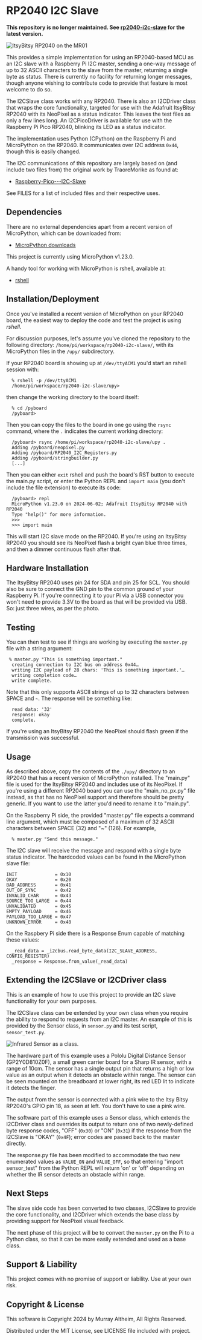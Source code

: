 # RP2040 I2C Slave

__This repository is no longer maintained. 
See [rp2040-i2c-slave](https://github.com/ifurusato/rp2040-i2c-slave) for 
the latest version.__

![ItsyBitsy RP2040 on the MR01](./img/ItsyBitsyRP2040.jpg)

This provides a simple implementation for using an RP2040-based MCU as an
I2C slave with a Raspberry Pi I2C master, sending a one-way message of up
to 32 ASCII characters to the slave from the master, returning a single
byte as status. There is currently no facility for returning longer messages,
though anyone wishing to contribute code to provide that feature is most
welcome to do so.

The I2CSlave class works with any RP2040. There is also an I2CDriver class
that wraps the core functionality, targeted for use with the Adafruit
ItsyBitsy RP2040 with its NeoPixel as a status indicator. This leaves the
test files as only a few lines long. An I2CPicoDriver is available for use
with the Raspberry Pi Pico RP2040, blinking its LED as a status indicator.

The implementation uses Python (CPython) on the Raspberry Pi and MicroPython
on the RP2040. It communicates over I2C address `0x44`, though this is easily
changed.

The I2C communications of this repository are largely based on (and include
two files from) the original work by TraoreMorike as found at:

* [Raspberry-Pico---I2C-Slave](https://github.com/TraoreMorike/Raspberry-Pico---I2C-Slave)

See FILES for a list of included files and their respective uses.


## Dependencies

There are no external dependencies apart from a recent version of MicroPython,
which can be downloaded from:

* [MicroPython downloads](https://micropython.org/download/)

This project is currently using MicroPython v1.23.0.

A handy tool for working with MicroPython is rshell, available at:

* [rshell](https://github.com/dhylands/rshell)


## Installation/Deployment

Once you've installed a recent version of MicroPython on your RP2040 board,
the easiest way to deploy the code and test the project is using *rshell*.

For discussion purposes, let's assume you've cloned the repository to the
following directory: `/home/pi/workspace/rp2040-i2c-slave/`, with its
MicroPython files in the `/upy/` subdirectory.

If your RP2040 board is showing up at `/dev/ttyACM1` you'd start an rshell
session with:
```
  % rshell -p /dev/ttyACM1
  /home/pi/workspace/rp2040-i2c-slave/upy>
```
then change the working directory to the board itself:
```
  % cd /pyboard
  /pyboard>
```
Then you can copy the files to the board in one go using the `rsync` command,
where the `.` indicates the current working directory:
```
  /pyboard> rsync /home/pi/workspace/rp2040-i2c-slave/upy .
  Adding /pyboard/neopixel.py
  Adding /pyboard/RP2040_I2C_Registers.py
  Adding /pyboard/stringbuilder.py
  [...]
```
Then you can either `exit` rshell and push the board's RST button to execute
the main.py script, or enter the Python REPL and `import main` (you don't
include the file extension) to execute its code:
```
  /pyboard> repl
  MicroPython v1.23.0 on 2024-06-02; Adafruit ItsyBitsy RP2040 with RP2040
  Type "help()" for more information.
  >>>
  >>> import main
```
This will start I2C slave mode on the RP2040. If you're using an ItsyBitsy
RP2040 you should see its NeoPixel flash a bright cyan blue three times,
and then a dimmer continuous flash after that.


## Hardware Installation

The ItsyBitsy RP2040 uses pin 24 for SDA and pin 25 for SCL. You should also
be sure to connect the GND pin to the common ground of your Raspberry Pi. If
you're connecting it to your Pi via a USB connector you won't need to provide
3.3V to the board as that will be provided via USB. So: just three wires, as
per the photo.


## Testing

You can then test to see if things are working by executing the `master.py`
file with a string argument:
```
 % master.py "This is something important."
  creating connection to I2C bus on address 0x44…
  writing I2C payload of 28 chars: 'This is something important.'…
  writing completion code…
  write complete.
```
Note that this only supports ASCII strings of up to 32 characters between
SPACE and `~`. The response will be something like:
```
  read data: '32'
  response: okay
  complete.
```
If you're using an ItsyBitsy RP2040 the NeoPixel should flash green if the
transmission was successful.


## Usage

As described above, copy the contents of the `./upy/` directory to an RP2040
that has a recent version of MicroPython installed. The "main.py" file is
used for the ItsyBitsy RP2040 and includes use of its NeoPixel. If you're
using a different RP2040 board you can use the "main_no_px.py" file instead,
as that has no NeoPixel support and therefore should be pretty generic. If
you want to use the latter you'd need to rename it to "main.py".

On the Raspberry Pi side, the provided "master.py" file expects a command
line argument, which must be composed of a maximum of 32 ASCII characters
between SPACE (32) and "~" (126). For example,
```
  % master.py "Send this message."
```

The I2C slave will receive the message and respond with a single byte status
indicator. The hardcoded values can be found in the MicroPython slave file:
```
INIT              = 0x10
OKAY              = 0x20
BAD_ADDRESS       = 0x41
OUT_OF_SYNC       = 0x42
INVALID_CHAR      = 0x43
SOURCE_TOO_LARGE  = 0x44
UNVALIDATED       = 0x45
EMPTY_PAYLOAD     = 0x46
PAYLOAD_TOO_LARGE = 0x47
UNKNOWN_ERROR     = 0x48
```
On the Raspbery Pi side there is a Response Enum capable of matching these
values:
```
  _read_data = _i2cbus.read_byte_data(I2C_SLAVE_ADDRESS, CONFIG_REGISTER)
  _response = Response.from_value(_read_data)
```

## Extending the I2CSlave or I2CDriver class

This is an example of how to use this project to provide an I2C slave
functionality for your own purposes.

The I2CSlave class can be extended by your own class when you require
the ability to respond to requests from an I2C master. An example of
this is provided by the Sensor class, in `sensor.py` and its test script,
`sensor_test.py`.

![Infrared Sensor as a class.](./img/SensorExample.jpg)

The hardware part of this example uses a Pololu Digital Distance Sensor
(GP2Y0D810Z0F), a small green carrier board for a Sharp IR sensor, with
a range of 10cm. The sensor has a single output pin that returns a high
or low value as an output when it detects an obstacle within range. The
sensor can be seen mounted on the breadboard at lower right, its red LED
lit to indicate it detects the finger.

The output from the sensor is connected with a pink wire to the Itsy Bitsy
RP2040's GPIO pin 18, as seen at left. You don't have to use a pink wire.

The software part of this example uses a Sensor class, which extends the
I2CDriver class and overrides its output to return one of two newly-defined
byte response codes, "OFF" (`0x30`) or "ON" (`0x31`) if the response from
the I2CSlave is "OKAY" (`0x4F`); error codes are passed back to the master
directly.

The response.py file has been modified to accommodate the two new enumerated
values as `VALUE_ON` and `VALUE_OFF`, so that entering "import sensor_test"
from the Python REPL will return 'on' or 'off' depending on whether the IR
sensor detects an obstacle within range.


## Next Steps

The slave side code has been converted to two classes, I2CSlave to provide
the core functionality, and I2CDriver which extends the base class by
providing support for NeoPixel visual feedback.

The next phase of this project will be to convert the `master.py` on the
Pi to a Python class, so that it can be more easily extended and used as
a base class.


## Support & Liability

This project comes with no promise of support or liability. Use at your own risk.


## Copyright & License

This software is Copyright 2024 by Murray Altheim, All Rights Reserved.

Distributed under the MIT License, see LICENSE file included with project.

